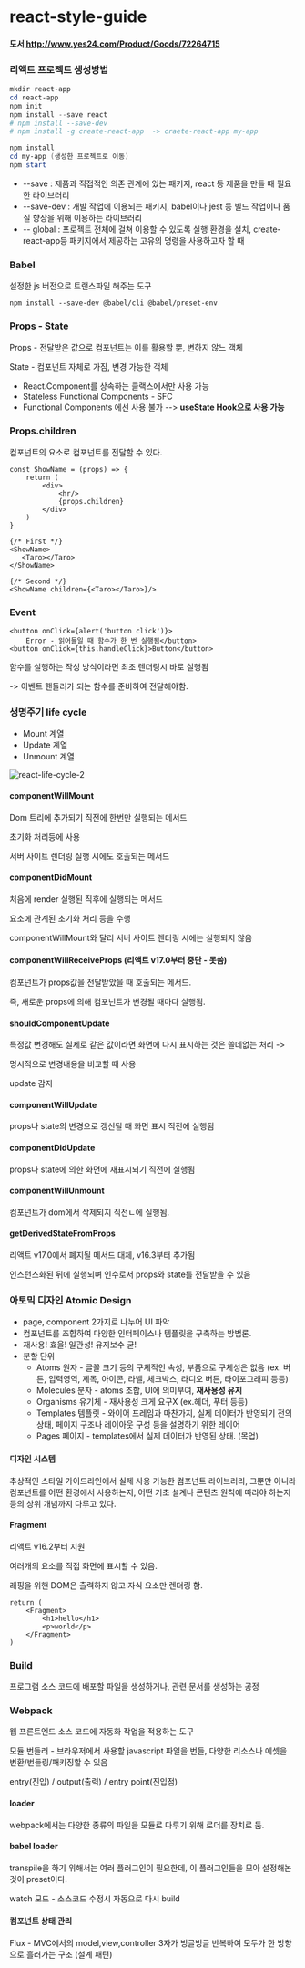 # react-style-guide
####  도서 http://www.yes24.com/Product/Goods/72264715





### 리액트 프로젝트 생성방법

```powershell
mkdir react-app
cd react-app
npm init
npm install --save react
# npm install --save-dev
# npm install -g create-react-app  -> craete-react-app my-app 

npm install
cd my-app (생성한 프로젝트로 이동)
npm start	
```



- --save : 제품과 직접적인 의존 관계에 있는 패키지, react 등 제품을 만들 때 필요한 라이브러리
- --save-dev : 개발 작업에 이용되는 패키지, babel이나 jest 등 빌드 작업이나 품질 향상을 위해 이용하는 라이브러리 
- -- global : 프로젝트 전체에 걸쳐 이용할 수 있도록 실행 환경을 설치, create-react-app등 패키지에서 제공하는 고유의 명령을 사용하고자 할 때





### Babel

설정한 js 버전으로 트랜스파일 해주는 도구 

```
npm install --save-dev @babel/cli @babel/preset-env
```





### Props - State

Props - 전달받은 값으로 컴포넌트는 이를 활용할 뿐, 변하지 않느 객체

State - 컴포넌트 자체로 가짐, 변경 가능한 객체 

- React.Component를 상속하는 클랙스에서만 사용 가능
- Stateless Functional Components - SFC
- Functional Components 에선 사용 불가 --> <b>useState Hook으로 사용 가능</b>



### Props.children

컴포넌트의 요소로 컴포넌트를 전달할 수 있다. 

```react
const ShowName = (props) => {
    return (
        <div>
            <hr/>
            {props.children}
        </div>
    )
}
```



```react
{/* First */}
<ShowName>
   <Taro></Taro>
</ShowName>

{/* Second */}
<ShowName children={<Taro></Taro>}/>
```



### Event

```react
<button onClick={alert('button click')}>
    Error - 읽어들일 때 함수가 한 번 실행됨</button>
<button onClick={this.handleClick}>Button</button>
```

함수를 실행하는 작성 방식이라면 최초 렌더링시 바로 실행됨 

-> 이벤트 핸들러가 되는 함수를 준비하여 전달해야함.



### 생명주기 life cycle

- Mount 계열
- Update 계열
- Unmount 계열

![react-life-cycle-2](https://user-images.githubusercontent.com/48319693/131239815-b286da93-ab9c-4ae7-9e37-00ff603b3fa7.png)


#### componentWillMount

Dom 트리에 추가되기 직전에 한번만 실행되는 메서드 

초기화 처리등에 사용

서버 사이트 렌더링 실행 시에도 호출되는 메서드



#### componentDidMount

처음에 render 실행된 직후에 실행되는 메서드

요소에 관계된 초기화 처리 등을 수행

componentWillMount와 달리 서버 사이트 렌더링 시에는 실행되지 않음



#### componentWillReceiveProps (리액트 v17.0부터 중단 - 못씀)

컴포넌트가 props값을 전달받았을 때 호출되는 메서드.

즉, 새로운 props에 의해 컴포넌트가 변경될 때마다 실행됨.



#### shouldComponentUpdate

특정값 변경해도 실제로 같은 값이라면 화면에 다시 표시하는 것은 쓸데없는 처리 -> 

명시적으로 변경내용을 비교할 때 사용 

update 감지



#### componentWillUpdate

props나 state의 변경으로 갱신될 때 화면 표시 직전에 실행됨



#### componentDidUpdate

props나 state에 의한 화면에 재표시되기 직전에 실행됨



#### componentWillUnmount

컴포넌트가 dom에서 삭제되지 직전ㄴ에 실행됨.



#### getDerivedStateFromProps

리액트 v17.0에서 폐지될 메서드 대체, v16.3부터 추가됨

인스턴스화된 뒤에 실행되며 인수로서 props와 state를 전달받을 수 있음



### 아토믹 디자인 Atomic Design

- page, component 2가지로 나누어 UI 파악
- 컴포넌트를 조합하여 다양한 인터페이스나 템플릿을 구축하는 방법론.
- 재사용! 효율! 일관성! 유지보수 굳!
- 분할 단위
  - Atoms 원자 - 글꼴 크기 등의 구체적인 속성,  부품으로 구체성은 없음 (ex. 버튼, 입력영역, 제목, 아이콘, 라벨, 체크박스, 라디오 버튼, 타이포그래피 등등) 
  - Molecules 분자 - atoms 조합, UI에 의미부여, <b>재사용성 유지</b> 
  - Organisms 유기체 - 재사용성 크게 요구X (ex.헤더, 푸터 등등)
  - Templates 템플릿 - 와이어 프레임과 마찬가지, 실제 데이터가 반영되기 전의 상태, 페이지 구조나 레이아웃 구성 등을 설명하기 위한 레이어
  - Pages 페이지 - templates에서 실제 데이터가 반영된 상태. (목업)



#### 디자인 시스템

추상적인 스타일 가이드라인에서 실제 사용 가능한 컴포넌트 라이브러리, 그뿐만 아니라 컴포넌트를 어떤 환경에서  사용하는지, 어떤 기초 설계나 콘텐츠 원칙에 따라야 하는지 등의 상위 개념까지 다루고 있다.



#### Fragment 

리액트 v16.2부터 지원

여러개의 요소를 직접 화면에 표시할 수 있음.

래핑을 위핸 DOM은 출력하지 않고 자식 요소만 렌더링 함.

```react
return (
	<Fragment>
		<h1>hello</h1>
		<p>world</p>
	</Fragment>
)
```





### Build

프로그램 소스 코드에 배포할 파일을 생성하거나, 관련 문서를 생성하는 공정 



### Webpack

웹 프론트엔드 소스 코드에 자동화 작업을 적용하는 도구

모듈 번들러 - 브라우저에서 사용할 javascript 파일을 번들, 다양한 리소스나 에셋을 변환/번들링/패키징할 수 있음

entry(진입) / output(출력) / entry point(진입점)



#### loader

webpack에서는 다양한 종류의 파일을 모듈로 다루기 위해 로더를 장치로 둠.



#### babel loader

transpile을 하기 위해서는 여러 플러그인이 필요한데, 이 플러그인들을 모아 설정해논 것이 preset이다.



watch 모드 - 소스코드 수정시 자동으로 다시 build




#### 컴포넌트 상태 관리
Flux - MVC에서의 model,view,controller 3자가 빙글빙글 반복하여 모두가 한 방향으로 흘러가는 구조 (설계 패턴)
